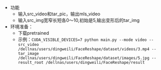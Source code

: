 + 功能
    + 输入src_video和tar_pic，输出mls_video
    + 输入src_img宽窄长短各0～10,初始是5,输出变形后的tar_img
+ 环境准备：
    + 下载pretrained
    + 示例：`CUDA_VISIBLE_DEVICES=7 python main.py --mode video --src_video  /dellnas/users/dingweili/FaceReshape/dataset/videos/3.mp4 --tar_image /dellnas/users/dingweili/FaceReshape/dataset/images/5.jpg --result_root /dellnas/users/dingweili/FaceReshape/result`